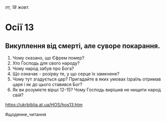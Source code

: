 
_пт, 18 жовт._

# Осії 13

## Викуплення від смерті, але суворе покарання.
1. Чому сказано, що Єфрем помер?
2. Хто Господь для свого народу?
3. Чому народ забув про Бога?
4. Що означає - розірву те, у що серце їх замкнене?
5. Чому тут згадується цар? Пригадайте в яких умовах Ізраїль отримав царя і як до цього ставився Бог?
6. Як ви розумієте вірші 12-15? Чому Господь вирішив не нищити народ свій?

https://ukrbiblia.at.ua/HOS/hos13.htm 

#щоденне_читання
